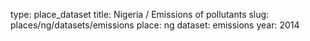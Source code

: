 type: place_dataset
title: Nigeria / Emissions of pollutants
slug: places/ng/datasets/emissions
place: ng
dataset: emissions
year: 2014
